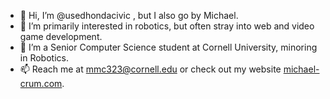 - 👋 Hi, I’m @usedhondacivic , but I also go by Michael.
- 👀 I’m primarily interested in robotics, but often stray into web and video game development.
- 🌱 I’m a Senior Computer Science student at Cornell University, minoring in Robotics.
- 📫 Reach me at mmc323@cornell.edu or check out my website [michael-crum.com](https://michael-crum.com).

<!---
usedhondacivic/usedhondacivic is a ✨ special ✨ repository because its `README.md` (this file) appears on your GitHub profile.
You can click the Preview link to take a look at your changes.
--->

